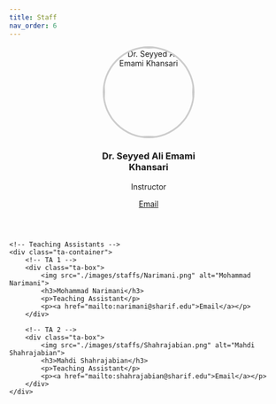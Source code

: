 ```yaml
---
title: Staff
nav_order: 6
---
```



<style>
.staff-container {
    display: flex;
    flex-direction: column;
    align-items: center;
    gap: 30px;
}

/* Instructor section */
.instructor-box {
    text-align: center;
    width: 220px;
}

.instructor-box img {
    width: 160px;
    height: 160px;
    border-radius: 50%;
    object-fit: cover;
    border: 3px solid #ccc;
}

/* Teaching Assistants Grid */
.ta-container {
    display: grid;
    grid-template-columns: repeat(2, 1fr); /* Creates a 2x2 grid */
    gap: 30px;
    justify-content: center;
}

.ta-box {
    text-align: center;
    width: 200px;
}

.ta-box img {
    width: 140px;
    height: 140px;
    border-radius: 50%;
    object-fit: cover;
    border: 3px solid #ccc;
}
</style>

<!-- Instructor -->
<div class="staff-container">
    <div class="instructor-box">
        <img src="./images/staffs/Emami.png" alt="Dr. Seyyed Ali Emami Khansari">
        <h3>Dr. Seyyed Ali Emami Khansari</h3>
        <p>Instructor</p>
        <p><a href="mailto:emami@sharif.edu">Email</a></p>
    </div>

    <!-- Teaching Assistants -->
    <div class="ta-container">
        <!-- TA 1 -->
        <div class="ta-box">
            <img src="./images/staffs/Narimani.png" alt="Mohammad Narimani">
            <h3>Mohammad Narimani</h3>
            <p>Teaching Assistant</p>
            <p><a href="mailto:narimani@sharif.edu">Email</a></p>
        </div>

        <!-- TA 2 -->
        <div class="ta-box">
            <img src="./images/staffs/Shahrajabian.png" alt="Mahdi Shahrajabian">
            <h3>Mahdi Shahrajabian</h3>
            <p>Teaching Assistant</p>
            <p><a href="mailto:shahrajabian@sharif.edu">Email</a></p>
        </div>
    </div>
</div>
